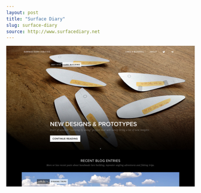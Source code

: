 ```yaml
---
layout: post
title: "Surface Diary"
slug: surface-diary
source: http://www.surfacediary.net
---
```


<img src="/assets/img/screenshots/surface-diary.jpg">
